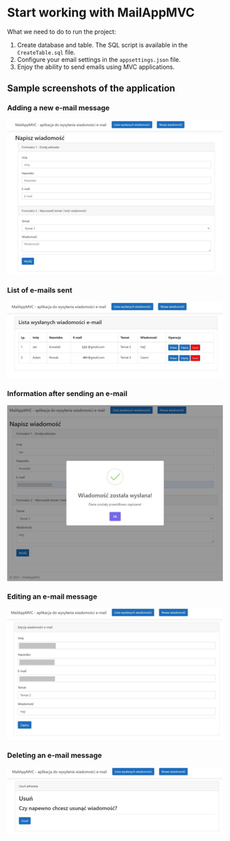 # Start working with MailAppMVC

What we need to do to run the project:

1. Create database and table. The SQL script is available in the `CreateTable.sql` file.
2. Configure your email settings in the `appsettings.json` file.
3. Enjoy the ability to send emails using MVC applications.

## Sample screenshots of the application

### Adding a new e-mail message
![alt text](https://github.com/python27/MailAppMVC/blob/master/MailAppMVC/Screenshot/MailAppMVC_NewMessage.JPG?raw=true)

### List of e-mails sent
![alt text](https://github.com/python27/MailAppMVC/blob/master/MailAppMVC/Screenshot/MailAppMVC_EmailsList.JPG?raw=true)

### Information after sending an e-mail
![alt text](https://github.com/python27/MailAppMVC/blob/master/MailAppMVC/Screenshot/MailAppMVC_SendMessage.JPG?raw=true)

### Editing an e-mail message
![alt text](https://github.com/python27/MailAppMVC/blob/master/MailAppMVC/Screenshot/MailAppMVC_Edit.JPG?raw=true)

### Deleting an e-mail message
![alt text](https://github.com/python27/MailAppMVC/blob/master/MailAppMVC/Screenshot/MailAppMVC_Delete.JPG?raw=true)
